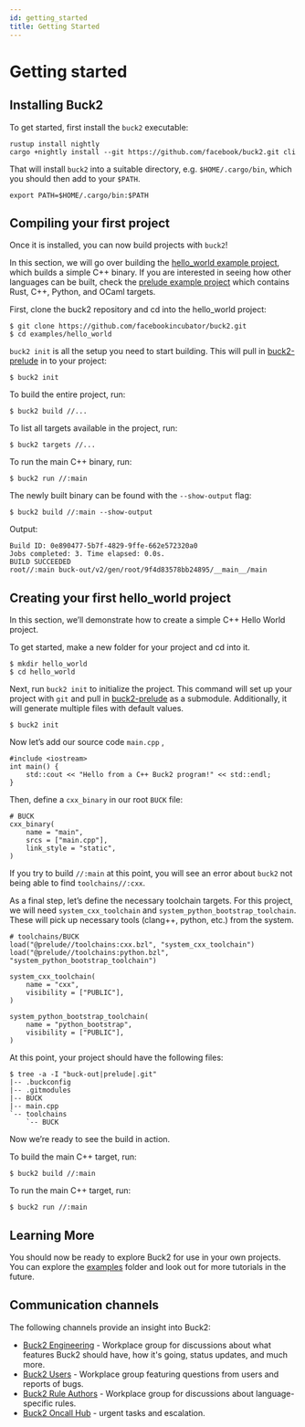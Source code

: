 ```yaml
---
id: getting_started
title: Getting Started
---
```


# Getting started

## Installing Buck2

To get started, first install the `buck2` executable:

```
rustup install nightly
cargo +nightly install --git https://github.com/facebook/buck2.git cli
```

That will install `buck2` into a suitable directory, e.g. `$HOME/.cargo/bin`, which you should then add to your `$PATH`.

```
export PATH=$HOME/.cargo/bin:$PATH
```

## Compiling your first project

Once it is installed, you can now build projects with `buck2`!

In this section, we will go over building the [hello_world example project](https://github.com/facebookincubator/buck2/tree/main/examples/hello_world), which builds a simple C++ binary. If you are interested in seeing how other languages can be built, check the [prelude example project](https://github.com/facebookincubator/buck2/tree/main/examples/prelude) which contains Rust, C++, Python, and OCaml targets.

First, clone the buck2 repository and cd into the hello_world project:

```
$ git clone https://github.com/facebookincubator/buck2.git
$ cd examples/hello_world
```

 `buck2 init` is all the setup you need to start building. This will pull in [buck2-prelude](https://github.com/facebookincubator/buck2-prelude) in to your project:

```
$ buck2 init
```

To build the entire project, run:

```
$ buck2 build //...
```

To list all targets available in the project, run:

```
$ buck2 targets //...
```

To run the main C++ binary, run:

```
$ buck2 run //:main
```

The newly built binary can be found with the `--show-output` flag:

```
$ buck2 build //:main --show-output
```

Output:

```
Build ID: 0e890477-5b7f-4829-9ffe-662e572320a0
Jobs completed: 3. Time elapsed: 0.0s.
BUILD SUCCEEDED
root//:main buck-out/v2/gen/root/9f4d83578bb24895/__main__/main
```

## Creating your first hello_world project

In this section, we’ll demonstrate how to create a simple C++ Hello World project.

To get started, make a new folder for your project and cd into it.

```
$ mkdir hello_world
$ cd hello_world
```


Next, run `buck2 init` to initialize the project. This command will set up your project with `git` and pull in [buck2-prelude](https://github.com/facebookincubator/buck2-prelude) as a submodule. Additionally, it will generate multiple files with default values.

```
$ buck2 init
```

Now let’s add our source code `main.cpp` ,

```
#include <iostream>
int main() {
    std::cout << "Hello from a C++ Buck2 program!" << std::endl;
}
```

Then, define a `cxx_binary` in our root `BUCK` file:

```
# BUCK
cxx_binary(
    name = "main",
    srcs = ["main.cpp"],
    link_style = "static",
)
```

If you try to build `//:main` at this point, you will see an error about `buck2` not being able to find `toolchains//:cxx`.

As a final step, let’s define the necessary toolchain targets. For this project, we will need  `system_cxx_toolchain` and `system_python_bootstrap_toolchain`. These will pick up necessary tools (clang++, python, etc.) from the system.

```
# toolchains/BUCK
load("@prelude//toolchains:cxx.bzl", "system_cxx_toolchain")
load("@prelude//toolchains:python.bzl", "system_python_bootstrap_toolchain")

system_cxx_toolchain(
    name = "cxx",
    visibility = ["PUBLIC"],
)

system_python_bootstrap_toolchain(
    name = "python_bootstrap",
    visibility = ["PUBLIC"],
)
```

At this point, your project should have the following files:

```
$ tree -a -I "buck-out|prelude|.git"
|-- .buckconfig
|-- .gitmodules
|-- BUCK
|-- main.cpp
`-- toolchains
    `-- BUCK
```

Now we’re ready to see the build in action.

To build the main C++ target, run:

```
$ buck2 build //:main
```

To run the main C++ target, run:

```
$ buck2 run //:main
```

## Learning More

You should now be ready to explore Buck2 for use in your own projects. You can explore the [examples](https://github.com/facebookincubator/buck2/tree/main/examples) folder and look out for more tutorials in the future.


<FbInternalOnly>

## Communication channels

The following channels provide an insight into Buck2:

* [Buck2 Engineering](https://fb.workplace.com/groups/buck2prototyping) - Workplace group for discussions about what features Buck2 should have, how it's going, status updates, and much more.
* [Buck2 Users](https://fb.workplace.com/groups/buck2users) - Workplace group featuring questions from users and reports of bugs.
* [Buck2 Rule Authors](https://fb.workplace.com/groups/347532827186692) - Workplace group for discussions about language-specific rules.
* [Buck2 Oncall Hub](https://www.internalfb.com/intern/monitor/oncall_profile?oncall=buck2) - urgent tasks and escalation.

</FbInternalOnly>
